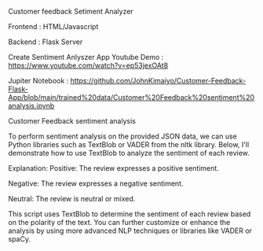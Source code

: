 Customer feedback Setiment Analyzer

Frontend : HTML/Javascript

Backend : Flask Server



Create Sentiment Anlyszer App  Youtube Demo : https://www.youtube.com/watch?v=ep53jexOAt8

Jupiter Notebook : https://github.com/JohnKimaiyo/Customer-Feedback-Flask-App/blob/main/trained%20data/Customer%20Feedback%20sentiment%20analysis.ipynb


Customer Feedback sentiment analysis


To perform sentiment analysis on the provided JSON data, we can use Python libraries such as TextBlob or VADER from the nltk library. Below, I'll demonstrate how to use TextBlob to analyze the sentiment of each review.


Explanation:
Positive: The review expresses a positive sentiment.

Negative: The review expresses a negative sentiment.

Neutral: The review is neutral or mixed.

This script uses TextBlob to determine the sentiment of each review based on the polarity of the text. You can further customize or enhance the analysis by using more advanced NLP techniques or libraries like VADER or spaCy.
